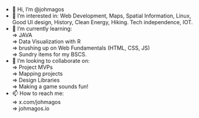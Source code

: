 - 👋 Hi, I’m @johmagos
- 👀 I’m interested in: Web Development, Maps, Spatial Information, Linux, Good UI design, History, Clean Energy, Hiking.
                        Tech independence, IOT.
- 🌱 I’m currently learning: <br>
  => JAVA <br>
  => Data Visualization with R <br>
  => brushing up on Web Fundamentals (HTML, CSS, JS) <br>
  => Sundry items for my BSCS. <br>
- 💞️ I’m looking to collaborate on: <br>
  => Project MVPs <br>
  => Mapping projects <br>
  => Design Libraries <br>
  => Making a game sounds fun! <br>
- 📫 How to reach me: <br>
  => x.com/johmagos <br>
  => johmagos.io

<!---
johmagos/johmagos is a ✨ special ✨ repository because its `README.md` (this file) appears on your GitHub profile.
You can click the Preview link to take a look at your changes.
--->
